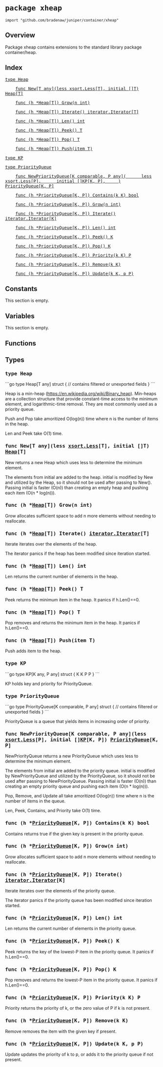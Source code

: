 # `package xheap`

```
import "github.com/bradenaw/juniper/container/xheap"
```

## Overview

Package xheap contains extensions to the standard library package container/heap.


## Index

<samp><a href="#Heap">type Heap</a></samp>

<samp>&nbsp;&nbsp;&nbsp;&nbsp;<a href="#New">func New[T any](less xsort.Less[T], initial []T) Heap[T]</a></samp>

<samp>&nbsp;&nbsp;&nbsp;&nbsp;<a href="#Grow">func (h *Heap[T]) Grow(n int)</a></samp>

<samp>&nbsp;&nbsp;&nbsp;&nbsp;<a href="#Iterate">func (h *Heap[T]) Iterate() iterator.Iterator[T]</a></samp>

<samp>&nbsp;&nbsp;&nbsp;&nbsp;<a href="#Len">func (h *Heap[T]) Len() int</a></samp>

<samp>&nbsp;&nbsp;&nbsp;&nbsp;<a href="#Peek">func (h *Heap[T]) Peek() T</a></samp>

<samp>&nbsp;&nbsp;&nbsp;&nbsp;<a href="#Pop">func (h *Heap[T]) Pop() T</a></samp>

<samp>&nbsp;&nbsp;&nbsp;&nbsp;<a href="#Push">func (h *Heap[T]) Push(item T)</a></samp>

<samp><a href="#KP">type KP</a></samp>

<samp><a href="#PriorityQueue">type PriorityQueue</a></samp>

<samp>&nbsp;&nbsp;&nbsp;&nbsp;<a href="#NewPriorityQueue">func NewPriorityQueue[K comparable, P any](
&nbsp;&nbsp;&nbsp;&nbsp;	less xsort.Less[P],
&nbsp;&nbsp;&nbsp;&nbsp;	initial []KP[K, P],
&nbsp;&nbsp;&nbsp;&nbsp;) PriorityQueue[K, P]</a></samp>

<samp>&nbsp;&nbsp;&nbsp;&nbsp;<a href="#Contains">func (h *PriorityQueue[K, P]) Contains(k K) bool</a></samp>

<samp>&nbsp;&nbsp;&nbsp;&nbsp;<a href="#Grow">func (h *PriorityQueue[K, P]) Grow(n int)</a></samp>

<samp>&nbsp;&nbsp;&nbsp;&nbsp;<a href="#Iterate">func (h *PriorityQueue[K, P]) Iterate() iterator.Iterator[K]</a></samp>

<samp>&nbsp;&nbsp;&nbsp;&nbsp;<a href="#Len">func (h *PriorityQueue[K, P]) Len() int</a></samp>

<samp>&nbsp;&nbsp;&nbsp;&nbsp;<a href="#Peek">func (h *PriorityQueue[K, P]) Peek() K</a></samp>

<samp>&nbsp;&nbsp;&nbsp;&nbsp;<a href="#Pop">func (h *PriorityQueue[K, P]) Pop() K</a></samp>

<samp>&nbsp;&nbsp;&nbsp;&nbsp;<a href="#Priority">func (h *PriorityQueue[K, P]) Priority(k K) P</a></samp>

<samp>&nbsp;&nbsp;&nbsp;&nbsp;<a href="#Remove">func (h *PriorityQueue[K, P]) Remove(k K)</a></samp>

<samp>&nbsp;&nbsp;&nbsp;&nbsp;<a href="#Update">func (h *PriorityQueue[K, P]) Update(k K, p P)</a></samp>


## Constants

This section is empty.

## Variables

This section is empty.

## Functions

## Types

<h3><a id="Heap"></a><samp>type Heap</samp></h3>
```go
type Heap[T any] struct {
	// contains filtered or unexported fields
}
```

Heap is a min-heap (https://en.wikipedia.org/wiki/Binary_heap). Min-heaps are a collection
structure that provide constant-time access to the minimum element, and logarithmic-time removal.
They are most commonly used as a priority queue.

Push and Pop take amoritized O(log(n)) time where n is the number of items in the heap.

Len and Peek take O(1) time.


<h3><a id="New"></a><samp>func New[T any](less <a href="../xsort.md#Less">xsort.Less</a>[T], initial []T) <a href="#Heap">Heap</a>[T]</samp></h3>

New returns a new Heap which uses less to determine the minimum element.

The elements from initial are added to the heap. initial is modified by New and utilized by the
Heap, so it should not be used after passing to New(). Passing initial is faster (O(n)) than
creating an empty heap and pushing each item (O(n * log(n))).


<h3><a id="Grow"></a><samp>func (h *<a href="#Heap">Heap</a>[T]) Grow(n int)</samp></h3>

Grow allocates sufficient space to add n more elements without needing to reallocate.


<h3><a id="Iterate"></a><samp>func (h *<a href="#Heap">Heap</a>[T]) Iterate() <a href="../iterator.md#Iterator">iterator.Iterator</a>[T]</samp></h3>

Iterate iterates over the elements of the heap.

The iterator panics if the heap has been modified since iteration started.


<h3><a id="Len"></a><samp>func (h *<a href="#Heap">Heap</a>[T]) Len() int</samp></h3>

Len returns the current number of elements in the heap.


<h3><a id="Peek"></a><samp>func (h *<a href="#Heap">Heap</a>[T]) Peek() T</samp></h3>

Peek returns the minimum item in the heap. It panics if h.Len()==0.


<h3><a id="Pop"></a><samp>func (h *<a href="#Heap">Heap</a>[T]) Pop() T</samp></h3>

Pop removes and returns the minimum item in the heap. It panics if h.Len()==0.


<h3><a id="Push"></a><samp>func (h *<a href="#Heap">Heap</a>[T]) Push(item T)</samp></h3>

Push adds item to the heap.


<h3><a id="KP"></a><samp>type KP</samp></h3>
```go
type KP[K any, P any] struct {
	K K
	P P
}
```

KP holds key and priority for PriorityQueue.


<h3><a id="PriorityQueue"></a><samp>type PriorityQueue</samp></h3>
```go
type PriorityQueue[K comparable, P any] struct {
	// contains filtered or unexported fields
}
```

PriorityQueue is a queue that yields items in increasing order of priority.


<h3><a id="NewPriorityQueue"></a><samp>func NewPriorityQueue[K comparable, P any](less <a href="../xsort.md#Less">xsort.Less</a>[P], initial []<a href="#KP">KP</a>[K, P]) <a href="#PriorityQueue">PriorityQueue</a>[K, P]</samp></h3>

NewPriorityQueue returns a new PriorityQueue which uses less to determine the minimum element.

The elements from initial are added to the priority queue. initial is modified by
NewPriorityQueue and utilized by the PriorityQueue, so it should not be used after passing to
NewPriorityQueue. Passing initial is faster (O(n)) than creating an empty priority queue and
pushing each item (O(n * log(n))).

Pop, Remove, and Update all take amoritized O(log(n)) time where n is the number of items in the
queue.

Len, Peek, Contains, and Priority take O(1) time.


<h3><a id="Contains"></a><samp>func (h *<a href="#PriorityQueue">PriorityQueue</a>[K, P]) Contains(k K) bool</samp></h3>

Contains returns true if the given key is present in the priority queue.


<h3><a id="Grow"></a><samp>func (h *<a href="#PriorityQueue">PriorityQueue</a>[K, P]) Grow(n int)</samp></h3>

Grow allocates sufficient space to add n more elements without needing to reallocate.


<h3><a id="Iterate"></a><samp>func (h *<a href="#PriorityQueue">PriorityQueue</a>[K, P]) Iterate() <a href="../iterator.md#Iterator">iterator.Iterator</a>[K]</samp></h3>

Iterate iterates over the elements of the priority queue.

The iterator panics if the priority queue has been modified since iteration started.


<h3><a id="Len"></a><samp>func (h *<a href="#PriorityQueue">PriorityQueue</a>[K, P]) Len() int</samp></h3>

Len returns the current number of elements in the priority queue.


<h3><a id="Peek"></a><samp>func (h *<a href="#PriorityQueue">PriorityQueue</a>[K, P]) Peek() K</samp></h3>

Peek returns the key of the lowest-P item in the priority queue. It panics if h.Len()==0.


<h3><a id="Pop"></a><samp>func (h *<a href="#PriorityQueue">PriorityQueue</a>[K, P]) Pop() K</samp></h3>

Pop removes and returns the lowest-P item in the priority queue. It panics if h.Len()==0.


<h3><a id="Priority"></a><samp>func (h *<a href="#PriorityQueue">PriorityQueue</a>[K, P]) Priority(k K) P</samp></h3>

Priority returns the priority of k, or the zero value of P if k is not present.


<h3><a id="Remove"></a><samp>func (h *<a href="#PriorityQueue">PriorityQueue</a>[K, P]) Remove(k K)</samp></h3>

Remove removes the item with the given key if present.


<h3><a id="Update"></a><samp>func (h *<a href="#PriorityQueue">PriorityQueue</a>[K, P]) Update(k K, p P)</samp></h3>

Update updates the priority of k to p, or adds it to the priority queue if not present.


